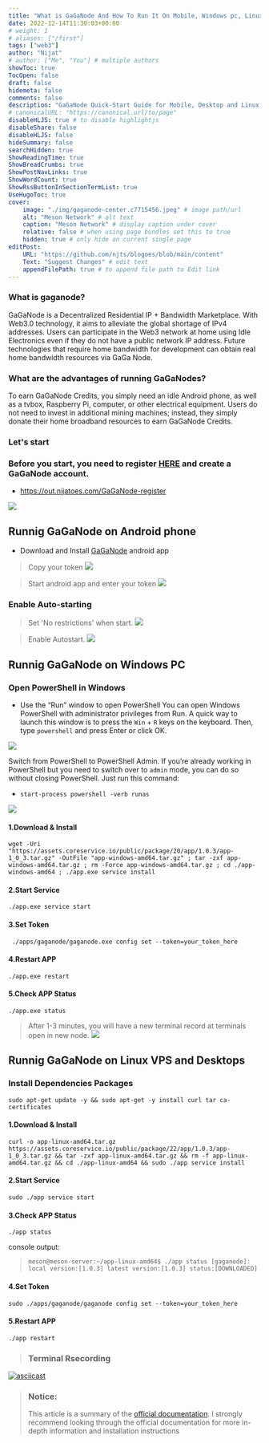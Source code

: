 ```yaml
---
title: "What is GaGaNode And How To Run It On Mobile, Windows pc, Linux Servers (Summarized)"
date: 2022-12-14T11:30:03+00:00
# weight: 1
# aliases: ["/first"]
tags: ["web3"]
author: "Nijat"
# author: ["Me", "You"] # multiple authors
showToc: true
TocOpen: false
draft: false
hidemeta: false
comments: false
description: "GaGaNode Quick-Start Guide for Mobile, Desktop and Linux Devices"
# canonicalURL: "https://canonical.url/to/page"
disableHLJS: true # to disable highlightjs
disableShare: false
disableHLJS: false
hideSummary: false
searchHidden: true
ShowReadingTime: true
ShowBreadCrumbs: true
ShowPostNavLinks: true
ShowWordCount: true
ShowRssButtonInSectionTermList: true
UseHugoToc: true
cover:
    image: "./img/gaganode-center.c7715456.jpeg" # image path/url
    alt: "Meson Network" # alt text
    caption: "Meson Network" # display caption under cover
    relative: false # when using page bundles set this to true
    hidden: true # only hide on current single page
editPost:
    URL: "https://github.com/njts/blogoes/blob/main/content"
    Text: "Suggest Changes" # edit text
    appendFilePath: true # to append file path to Edit link
---
```

### What is gaganode?

GaGaNode is a Decentralized Residential IP + Bandwidth Marketplace. With Web3.0 technology, it aims to alleviate the global shortage of IPv4 addresses. Users can participate in the Web3 network at home using Idle Electronics even if they do not have a public network IP address. Future technologies that require home bandwidth for development can obtain real home bandwidth resources via GaGa Node.

### What are the advantages of running GaGaNodes?

To earn GaGaNode Credits, you simply need an idle Android phone, as well as a tvbox, Raspberry Pi, computer, or other electrical equipment.
Users do not need to invest in additional mining machines; instead, they simply donate their home broadband resources to earn GaGaNode Credits.

### Let's start

### Before you start, you need to register [HERE](https://out.nijatoes.com/GaGaNode-register) and create a GaGaNode account.

- https://out.nijatoes.com/GaGaNode-register

![](/img/screenshot.png)

## Runnig GaGaNode on Android phone

- Download and Install [GaGaNode](https://assets.coreservice.io/public/package/32/gaganode/1.0.3/gaganode-1_0_3.apk) android app

> Copy your token
![](/img/install_run.c4bd2c82.png)

> Start android app and enter your token
 ![](/img/android-03.5ff0f04c.jpeg)

 ### Enable Auto-starting

 > Set 'No restrictions' when start.
 ![](/img/android-01.cbbe2b89.png)

 > Enable Autostart.
![](/img/android-02.47e56405.png)

## Runnig GaGaNode on Windows PC

### Open PowerShell in Windows

- Use the “Run” window to open PowerShell
You can open Windows PowerShell with administrator privileges from Run. A quick way to launch this window is to press the `Win` + `R` keys on the keyboard. Then, type `powershell` and press Enter or click OK.

![](/img/windows-03.c050e0c7.png)

Switch from PowerShell to PowerShell Admin. If you’re already working in PowerShell but you need to switch over to `admin` mode, you can do so without closing PowerShell. Just run this command:

- `start-process powershell -verb runas`

![](/img/windows-04.6eb30a24.png)

####  1.Download & Install

`wget -Uri "https://assets.coreservice.io/public/package/20/app/1.0.3/app-1_0_3.tar.gz" -OutFile "app-windows-amd64.tar.gz" ; tar -zxf app-windows-amd64.tar.gz ; rm -Force app-windows-amd64.tar.gz ; cd ./app-windows-amd64 ; ./app.exe service install`

#### 2.Start Service

`./app.exe service start`

#### 3.Set Token

` ./apps/gaganode/gaganode.exe config set --token=your_token_here`

#### 4.Restart APP

`./app.exe restart`

#### 5.Check APP Status

`./app.exe status`

> After 1-3 minutes, you will have a new terminal record at terminals open in new node.
![](/img/windows-06.0d8b27e5.png)


## Runnig GaGaNode on Linux VPS and Desktops

### Install Dependencies Packages

`sudo apt-get update -y && sudo apt-get -y install curl tar ca-certificates`

#### 1.Download & Install

`curl -o app-linux-amd64.tar.gz https://assets.coreservice.io/public/package/22/app/1.0.3/app-1_0_3.tar.gz && tar -zxf app-linux-amd64.tar.gz && rm -f app-linux-amd64.tar.gz && cd ./app-linux-amd64 && sudo ./app service install`

#### 2.Start Service

`sudo ./app service start`

#### 3.Check APP Status

`./app status`

console output:
>`meson@meson-server:~/app-linux-amd64$ ./app status
[gaganode]:		local version:[1.0.3] latest version:[1.0.3] status:[DOWNLOADED]`

#### 4.Set Token

`sudo ./apps/gaganode/gaganode config set --token=your_token_here`

#### 5.Restart APP

`./app restart`

> ### Terminal Rsecording
[![asciicast](https://asciinema.org/a/545183.svg)](https://asciinema.org/a/545183)

> ### Notice:
>This article is a summary of the [official documentation](https://docs.gaganode.com/). I strongly recommend looking through the official documentation for more in-depth information and installation instructions









